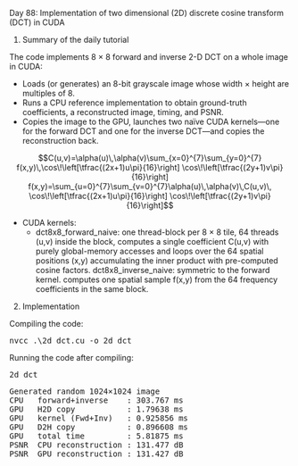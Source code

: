 Day 88: Implementation of two dimensional (2D) discrete cosine transform (DCT) in CUDA

1) Summary of the daily tutorial

The code implements 8 × 8 forward and inverse 2-D DCT on a whole image in CUDA:
- Loads (or generates) an 8-bit grayscale image whose width × height are multiples of 8.
- Runs a CPU reference implementation to obtain ground-truth coefficients, a reconstructed image, timing, and PSNR.
- Copies the image to the GPU, launches two naïve CUDA kernels—one for the forward DCT and one for the inverse DCT—and copies the reconstruction back.

```math
C(u,v)=\alpha(u)\,\alpha(v)\sum_{x=0}^{7}\sum_{y=0}^{7}
        f(x,y)\,\cos\!\left[\tfrac{(2x+1)u\pi}{16}\right]
                 \cos\!\left[\tfrac{(2y+1)v\pi}{16}\right]

f(x,y)=\sum_{u=0}^{7}\sum_{v=0}^{7}\alpha(u)\,\alpha(v)\,C(u,v)\,
        \cos\!\left[\tfrac{(2x+1)u\pi}{16}\right]
        \cos\!\left[\tfrac{(2y+1)v\pi}{16}\right]
```

- CUDA kernels:
    - dct8x8_forward_naive: one thread-block per 8 × 8 tile, 64 threads (u,v) inside the block, computes a single coefficient C(u,v) with purely global-memory accesses and loops over the 64 spatial positions (x,y) accumulating the inner product with pre-computed cosine factors.
    dct8x8_inverse_naive: symmetric to the forward kernel. computes one spatial sample f(x,y) from the 64 frequency coefficients in the same block.

2) Implementation

Compiling the code:

<pre>nvcc .\2d_dct.cu -o 2d_dct</pre>

Running the code after compiling:

<pre>2d_dct</pre>

<pre>Generated random 1024×1024 image
CPU   forward+inverse    : 303.767 ms
GPU   H2D copy           : 1.79638 ms
GPU   kernel (Fwd+Inv)   : 0.925856 ms
GPU   D2H copy           : 0.896608 ms
GPU   total time         : 5.81875 ms
PSNR  CPU reconstruction : 131.477 dB
PSNR  GPU reconstruction : 131.427 dB</pre>